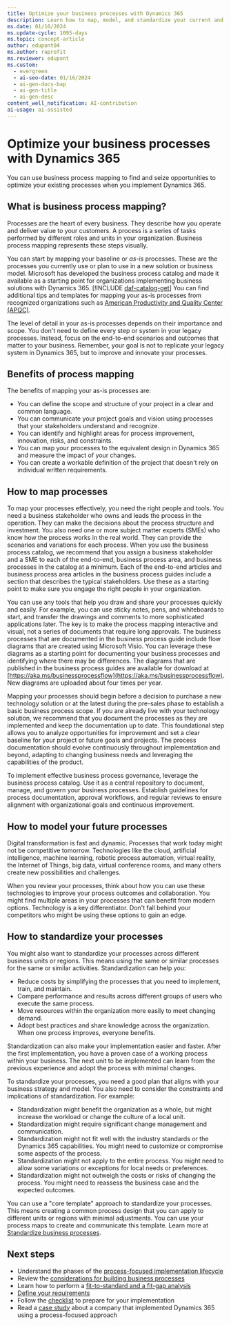 ```yaml
---
title: Optimize your business processes with Dynamics 365
description: Learn how to map, model, and standardize your current and future business processes as part of your Dynamics 365 implementation.
ms.date: 01/16/2024
ms.update-cycle: 1095-days
ms.topic: concept-article
author: edupont04
ms.author: raprofit
ms.reviewer: edupont
ms.custom:
  - evergreen
  - ai-seo-date: 01/16/2024
  - ai-gen-docs-bap
  - ai-gen-title
  - ai-gen-desc
content_well_notification: AI-contribution
ai-usage: ai-assisted
---
```


# Optimize your business processes with Dynamics 365

You can use business process mapping to find and seize opportunities to optimize your existing processes when you implement Dynamics 365.

## What is business process mapping?

Processes are the heart of every business. They describe how you operate and deliver value to your customers. A process is a series of tasks performed by different roles and units in your organization. Business process mapping represents these steps visually.

You can start by mapping your baseline or *as-is* processes. These are the processes you currently use or plan to use in a new solution or business model. Microsoft has developed the business process catalog and made it available as a starting point for organizations implementing business solutions with Dynamics 365. [!INCLUDE [daf-catalog-get](../includes/daf-catalog-get.md)] You can find additional tips and templates for mapping your as-is processes from recognized organizations such as [American Productivity and Quality Center (APQC)](https://www.apqc.org/expertise/process-performance-management).  

The level of detail in your as-is processes depends on their importance and scope. You don't need to define every step or system in your legacy processes. Instead, focus on the end-to-end scenarios and outcomes that matter to your business. Remember, your goal is not to replicate your legacy system in Dynamics 365, but to improve and innovate your processes.

## Benefits of process mapping

The benefits of mapping your as-is processes are:

- You can define the scope and structure of your project in a clear and common language.
- You can communicate your project goals and vision using processes that your stakeholders understand and recognize.
- You can identify and highlight areas for process improvement, innovation, risks, and constraints.
- You can map your processes to the equivalent design in Dynamics 365 and measure the impact of your changes.
- You can create a workable definition of the project that doesn't rely on individual written requirements.

## How to map processes

To map your processes effectively, you need the right people and tools. You need a business stakeholder who owns and leads the process in the operation. They can make the decisions about the process structure and investment. You also need one or more subject matter experts (SMEs) who know how the process works in the real world. They can provide the scenarios and variations for each process. When you use the business process catalog, we recommend that you assign a business stakeholder and a SME to each of the end-to-end, business process area, and business processes in the catalog at a minimum. Each of the end-to-end articles and business process area articles in the business process guides include a section that describes the typical stakeholders. Use these as a starting point to make sure you engage the right people in your organization.  

You can use any tools that help you draw and share your processes quickly and easily. For example, you can use sticky notes, pens, and whiteboards to start, and transfer the drawings and comments to more sophisticated applications later. The key is to make the process mapping interactive and visual, not a series of documents that require long approvals. The business processes that are documented in the business process guide include flow diagrams that are created using Microsoft Visio. You can leverage these diagrams as a starting point for documenting your business processes and identifying where there may be differences. The diagrams that are published in the business process guides are available for download at [https://aka.ms/businessprocessflow](https://aka.ms/businessprocessflow). New diagrams are uploaded about four times per year.

Mapping your processes should begin before a decision to purchase a new technology solution or at the latest during the pre-sales phase to establish a basic business process scope. If you are already live with your technology solution, we recommend that you document the processes as they are implemented and keep the documentation up to date. This foundational step allows you to analyze opportunities for improvement and set a clear baseline for your project or future goals and projects. The process documentation should evolve continuously throughout implementation and beyond, adapting to changing business needs and leveraging the capabilities of the product.

To implement effective business process governance, leverage the business process catalog. Use it as a central repository to document, manage, and govern your business processes. Establish guidelines for process documentation, approval workflows, and regular reviews to ensure alignment with organizational goals and continuous improvement.  

## How to model your future processes

Digital transformation is fast and dynamic. Processes that work today might not be competitive tomorrow. Technologies like the cloud, artificial intelligence, machine learning, robotic process automation, virtual reality, the Internet of Things, big data, virtual conference rooms, and many others create new possibilities and challenges.

When you review your processes, think about how you can use these technologies to improve your process outcomes and collaboration. You might find multiple areas in your processes that can benefit from modern options. Technology is a key differentiator. Don't fall behind your competitors who might be using these options to gain an edge.

## How to standardize your processes

You might also want to standardize your processes across different business units or regions. This means using the same or similar processes for the same or similar activities. Standardization can help you:

- Reduce costs by simplifying the processes that you need to implement, train, and maintain.
- Compare performance and results across different groups of users who execute the same process.
- Move resources within the organization more easily to meet changing demand.
- Adopt best practices and share knowledge across the organization. When one process improves, everyone benefits.

Standardization can also make your implementation easier and faster. After the first implementation, you have a proven case of a working process within your business. The next unit to be implemented can learn from the previous experience and adopt the process with minimal changes.

To standardize your processes, you need a good plan that aligns with your business strategy and model. You also need to consider the constraints and implications of standardization. For example:

- Standardization might benefit the organization as a whole, but might increase the workload or change the culture of a local unit.
- Standardization might require significant change management and communication.
- Standardization might not fit well with the industry standards or the Dynamics 365 capabilities. You might need to customize or compromise some aspects of the process.
- Standardization might not apply to the entire process. You might need to allow some variations or exceptions for local needs or preferences.
- Standardization might not outweigh the costs or risks of changing the process. You might need to reassess the business case and the expected outcomes.

You can use a "core template" approach to standardize your processes. This means creating a common process design that you can apply to different units or regions with minimal adjustments. You can use your process maps to create and communicate this template. Learn more at [Standardize business processes](../business-processes/standardize-business-processes.md).

## Next steps

- Understand the phases of the [process-focused implementation lifecycle](process-focused-solution-implementation-lifecycle.md)
- Review the [considerations for building business processes](process-focused-solution-considerations-building-business-processes.md)
- Learn how to perform a [fit-to-standard and a fit-gap analysis](process-focused-solution-fit-to-standard-fit-gap-analysis.md)
- [Define your requirements](process-focused-solution-define-requirements.md)
- Follow the [checklist](process-focused-solution-checklist.md) to prepare for your implementation
- Read a [case study](process-focused-solution-case-study-journey.md) about a company that implemented Dynamics 365 using a process-focused approach
